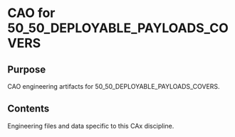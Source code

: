 # CAO for 50_50_DEPLOYABLE_PAYLOADS_COVERS

## Purpose
CAO engineering artifacts for 50_50_DEPLOYABLE_PAYLOADS_COVERS.

## Contents
Engineering files and data specific to this CAx discipline.
